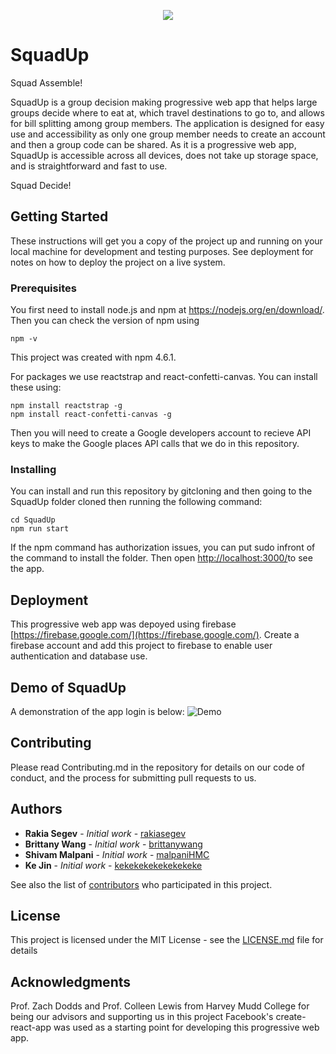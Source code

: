<p align="center">
  <img src="https://github.com/teamSquadUp/SquadUpDrive/blob/master/src/logo.png">
</p>

# SquadUp

Squad Assemble! 

SquadUp is a group decision making progressive web app that helps large groups decide where to eat at, which travel destinations to go to, and allows for bill
splitting among group members. The application is designed for easy use and accessibility as only one group member needs to create an account and then a group code 
can be shared. As it is a progressive web app, SquadUp is accessible across all devices, does not take up storage space, and is straightforward and fast to use.

Squad Decide!

## Getting Started

These instructions will get you a copy of the project up and running on your local machine for development and testing purposes. See deployment for notes on how to deploy the project on a live system.

### Prerequisites

You first need to install node.js and npm at https://nodejs.org/en/download/. Then you can check the version of npm using
```
npm -v
```
This project was created with npm 4.6.1.

For packages we use reactstrap and react-confetti-canvas. You can install these using:
```
npm install reactstrap -g
npm install react-confetti-canvas -g
```

Then you will need to create a Google developers account to recieve API keys to make the Google places API calls that we do in this repository. 

### Installing

You can install and run this repository by gitcloning and then going to the SquadUp folder cloned then running the following command:

```
cd SquadUp
npm run start
```

If the npm command has authorization issues, you can put sudo infront of the command to install the folder. Then open [http://localhost:3000/](http://localhost:3000/)to see the app.

## Deployment

This progressive web app was depoyed using firebase [https://firebase.google.com/](https://firebase.google.com/). Create a firebase account and add this project to firebase to enable user authentication and database use. 

## Demo of SquadUp
A demonstration of the app login is below:
![Demo](https://github.com/teamSquadUp/SquadUpDrive/blob/master/demologin.gif)

## Contributing

Please read Contributing.md in the repository for details on our code of conduct, and the process for submitting pull requests to us.

## Authors

* **Rakia Segev** - *Initial work* - [rakiasegev](https://github.com/rakiasegev)
* **Brittany Wang** - *Initial work* - [brittanywang](https://github.com/brittanywang)
* **Shivam Malpani** - *Initial work* - [malpaniHMC](https://github.com/malpaniHMC)
* **Ke Jin** - *Initial work* - [kekekekekekekekeke](https://github.com/kekekekekekekekeke)

See also the list of [contributors](https://github.com/teamSquadUp/SquadUpDrive/contributors) who participated in this project.

## License

This project is licensed under the MIT License - see the [LICENSE.md](LICENSE.md) file for details

## Acknowledgments

Prof. Zach Dodds and Prof. Colleen Lewis from Harvey Mudd College for being our advisors and supporting us in this project
Facebook's create-react-app was used as a starting point for developing this progressive web app.
